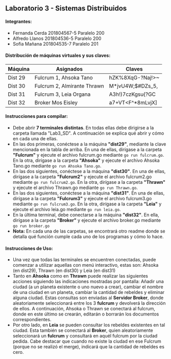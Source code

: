 ## Laboratorio 3 - Sistemas Distribuidos

#### Integrantes:

- Fernanda Cerda 201804567-5 Paralelo 200
- Alfredo Llanos 201804536-5 Paralelo 200
- Sofia Mañana 201804535-7 Paralelo 201


#### Distribución de máquinas virtuales y sus claves: 
| Máquina| Asignados| Claves|
| ----- | ---- | ---- |
| Dist 29| Fulcrum 1, Ahsoka Tano | hZK%8XqG-?Naj!>~|
| Dist 30| Fulcrum 2, Almirante Thrawn | M*jvU4W;$#DZs_5,|
| Dist 31| Fulcrum 3, Leia Organa | A3h!)7czKgsu{?GC|
| Dist 32| Broker Mos Eisley| a7+VT<F^*8mLvjX]|


#### Instrucciones para compilar:

- Debe abrir **7 terminales distintas**. En todas ellas debe dirigirse a la carpeta llamada "Lab3_SD". A continuación se explica qué abrir y cómo en cada una de ellas.
- En las dos primeras, conéctese a la máquina **"dist29"**, mediante la clave mencionada en la tabla de arriba. En una de ellas, dirígase a la carpeta **"Fulcrum"** y ejecute el archivo fulcrum.go mediante `go run fulcrum.go`. En la otra, dirígase a la carpeta **"Ahsoka"** y ejecute el archivo Ahsoka Tano.go mediante `go run Ahsoka Tano.go`.
- En las dos siguientes, conéctese a la máquina **"dist30"**. En una de ellas, dirígase a la carpeta **"Fulcrum2"** y ejecute el archivo fulcrum2.go mediante `go run fulcrum2.go`. En la otra, dirígase a la carpeta **"Thrawn"** y ejecute el archivo Thrawn.go mediante `go run Thrawn.go`.
- En las dos siguientes, conéctese a la máquina **"dist31"**. En una de ellas, dirígase a la carpeta **"Fulcrum3"** y ejecute el archivo fulcrum3.go mediante `go run fulcrum3.go`. En la otra, dirígase a la carpeta **"Leia"** y ejecute el archivo leia.go mediante `go run leia.go`.
- En la última terminal, debe conectarse a la máquina **"dist32"**. En ella, dirígase a la carpeta **"Broker"** y ejecute el archivo broker.go mediante `go run broker.go`
- **Nota:** En cada una de las carpetas, se encontrará otro readme donde se detalla qué función cumple cada uno de los programas y cómo lo hace.

#### Instrucciones de Uso:
- Una vez que todas las terminales se encuentren conectadas, puede comenzar a utilizar aquellas con menú interactivo, estas son: Ahsoka (en dist29), Thrawn (en dist30) y Leia (en dist31)
- Tanto en **Ahsoka** como en **Thrawn** puede realizar las siguientes acciones siguiendo las indicaciones mostradas por pantalla: Añadir una ciudad (a un planeta existente o uno nuevo a crear), cambiar el nombre de una ciudad en un planeta, cambiar la cantidad de rebeldes y eliminar alguna ciudad. Estas consultas son enviadas al **Servidor Broker**, donde aleatoriamente seleccionará entre los 3 **fulcrum** y devolverá la dirección de ellos. A continuación, Ahsoka o Thrawn se conectará al fulcrum, donde en este último se crearán, editarán o borrarán los documentos correspondientes.
- Por otro lado, en **Leia** se pueden consultar los rebeldes existentes en tal ciudad. Esta también se conectará al **Broker**, quien aleatoriamente seleccionará un **fulcrum** y consultará en aquél fulcrum por la ciudad pedida. Cabe destacar que cuando no existe la ciudad en ese Fulcrum (porque no se realizó el merge), indicará que la cantidad de rebeldes es cero. 